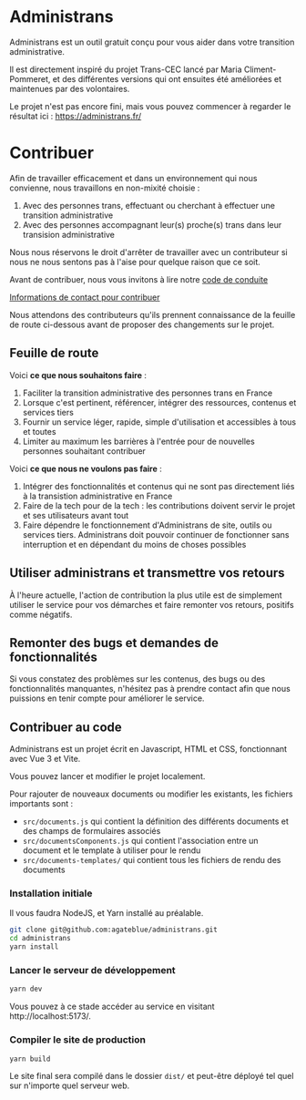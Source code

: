 # Administrans

Administrans est un outil gratuit conçu pour vous aider dans votre transition administrative.

Il est directement inspiré du projet Trans-CEC lancé par Maria Climent-Pommeret,
et des différentes versions qui ont ensuites été améliorées et maintenues par des volontaires.

Le projet n'est pas encore fini, mais vous pouvez commencer à regarder le résultat ici :
https://administrans.fr/

# Contribuer

Afin de travailler efficacement et dans un environnement qui nous convienne, nous travaillons en non-mixité choisie : 

1. Avec des personnes trans, effectuant ou cherchant à effectuer une transition administrative
2. Avec des personnes accompagnant leur(s) proche(s) trans dans leur transision administrative

Nous nous réservons le droit d'arrêter de travailler avec un contributeur si nous ne nous sentons pas à l'aise pour quelque raison que ce soit.

Avant de contribuer, nous vous invitons à lire notre [code de conduite](/CODE_OF_CONDUCT.md)

[Informations de contact pour contribuer](https://administrans.fr/#/a-propos#contact)

Nous attendons des contributeurs qu'ils prennent connaissance de la feuille de route ci-dessous avant de proposer des changements sur le projet.

## Feuille de route

Voici **ce que nous souhaitons faire** :

1. Faciliter la transition administrative des personnes trans en France
2. Lorsque c'est pertinent, référencer, intégrer des ressources, contenus et services tiers
3. Fournir un service léger, rapide, simple d'utilisation et accessibles à tous et toutes
4. Limiter au maximum les barrières à l'entrée pour de nouvelles personnes souhaitant contribuer

Voici **ce que nous ne voulons pas faire** :

1. Intégrer des fonctionnalités et contenus qui ne sont pas directement liés à la transistion administrative en France
2. Faire de la tech pour de la tech : les contributions doivent servir le projet et ses utilisateurs avant tout
3. Faire dépendre le fonctionnement d'Administrans de site, outils ou services tiers. Administrans doit pouvoir continuer de fonctionner sans interruption et en dépendant du moins de choses possibles

## Utiliser administrans et transmettre vos retours

À l'heure actuelle, l'action de contribution la plus utile est de simplement utiliser le service
pour vos démarches et faire remonter vos retours, positifs comme négatifs.

## Remonter des bugs et demandes de fonctionnalités

Si vous constatez des problèmes sur les contenus, des bugs ou des fonctionnalités manquantes, n'hésitez pas à prendre contact afin que nous puissions en tenir compte pour améliorer le service.

## Contribuer au code

Administrans est un projet écrit en Javascript, HTML et CSS, fonctionnant avec Vue 3 et Vite.

Vous pouvez lancer et modifier le projet localement.

Pour rajouter de nouveaux documents ou modifier les existants, les fichiers importants sont :

- `src/documents.js` qui contient la définition des différents documents et des champs de formulaires associés
- `src/documentsComponents.js` qui contient l'association entre un document et le template à utiliser pour le rendu
- `src/documents-templates/` qui contient tous les fichiers de rendu des documents

### Installation initiale

Il vous faudra NodeJS, et Yarn installé au préalable.

```sh
git clone git@github.com:agateblue/administrans.git
cd administrans
yarn install
```

### Lancer le serveur de développement

```sh
yarn dev
```

Vous pouvez à ce stade accéder au service en visitant http://localhost:5173/.

### Compiler le site de production

```sh
yarn build
```

Le site final sera compilé dans le dossier `dist/` et peut-être déployé tel quel sur n'importe quel serveur web.
